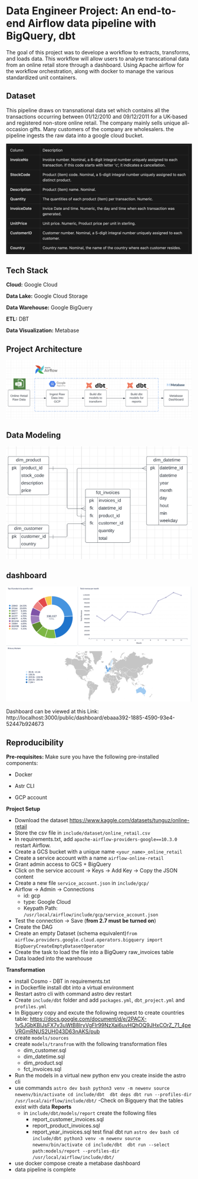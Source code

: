 
# Data Engineer Project: An end-to-end Airflow data pipeline with BigQuery, dbt

The goal of this project was to develope a workflow to extracts, transforms, and loads data. This workflow will allow users to analyse transcational data from an online retail store through a dashboard. Using Apache airflow for the workflow orchestration, along with docker to manage the various standardized unit containers.


## Dataset

This pipeline draws on transnational data set which contains all the transactions occurring between 01/12/2010 and 09/12/2011 for a UK-based and registered non-store online retail. The company mainly sells unique all-occasion gifts. Many customers of the company are wholesalers. the pipeline ingests the raw data into a google cloud bucket.

![App Screenshot](https://github.com/Bashman234/new-airflow-pipeline/blob/main/screenshots/Screenshot%202023-09-24%20at%2009.34.38.png)




## Tech Stack

**Cloud:** Google Cloud

**Data Lake:** Google Cloud Storage

**Data Warehouse:** Google BigQuery

**ETL:** DBT

**Data Visualization:** Metabase




## Project Architecture

![App Screenshot](https://github.com/Bashman234/new-airflow-pipeline/blob/main/screenshots/Screenshot%202023-09-25%20at%2012.18.36.png)


## Data Modeling


![App Screenshot](https://github.com/Bashman234/new-airflow-pipeline/blob/main/screenshots/Screenshot%202023-09-23%20at%2019.49.06.png)
## dashboard


![App Screenshot](https://github.com/Bashman234/new-airflow-pipeline/blob/main/screenshots/Screenshot%202023-09-23%20at%2019.38.47.png)

Dashboard can be viewed at this Link:
http://localhost:3000/public/dashboard/ebaaa392-1885-4590-93e4-52447b924673

## Reproducibility 

**Pre-requisites:** 
Make sure you have the following pre-installed components:

- Docker

- Astr CLI

- GCP account

**Project Setup**
- Download the dataset https://www.kaggle.com/datasets/tunguz/online-retail
- Store the csv file in `include/dataset/online_retail.csv`
- In requirements.txt, add `apache-airflow-providers-google==10.3.0` restart Airflow.
- Create a GCS bucket with a unique name `<your_name>_online_retail`
- Create a service account with a name `airflow-online-retail`
- Grant admin access to GCS + BigQuery
- Click on the service account → Keys → Add Key → Copy the JSON content
-  Create a new file `service_account.json` in `include/gcp/`
- Airflow → Admin → Connections
    - id: gcp
    - type: Google Cloud
    - Keypath Path: `/usr/local/airflow/include/gcp/service_account.json`
- Test the connection → Save (**from 2.7 must be turned on**)
- Create the DAG
- Create an empty Dataset (schema equivalent)`from airflow.providers.google.cloud.operators.bigquery import BigQueryCreateEmptyDatasetOperator`
- Create the task to load the file into a BigQuery raw_invoices table
- Data loaded into the warehouse

**Transformation**
- install Cosmo - DBT in requirements.txt
- in Dockerfile install dbt into a virtual environment
- Restart astro cli with command astro dev restart
- Create `include/dbt` folder and add `packages.yml`, `dbt_project.yml` and `profiles.yml`
- In Bigquery copy and excute the following request to create countries table:
https://docs.google.com/document/d/e/2PACX-1vSJGbKBIJsFX7v3uWtB8IryVgFlr99NzXai6uvHQhOQ9JHxCOrZ_71_4peVRGmRNUS2UH043D63nAKS/pub
- create `models/sources`
- create `models/transfrom` with the following transformation files
    - dim_customer.sql
    - dim_datetime.sql
    - dim_product.sql
    - fct_invoices.sql
- Run the models in a virtual new python env you create inside the astro cli
- use commands
`astro dev bash
python3 venv -m newenv
source newenv/bin/activate
cd include/dbt 
dbt deps
dbt run --profiles-dir /usr/local/airflow/include/dbt/`
-Check on Bigquery that the tables exist with data
**Reports**
  - in `include/dbt/models/report` create the following files
      - report_customer_invoices.sql
      - report_product_invoices.sql
      - report_year_invoices.sql
test final dbt run
`astro dev bash
cd include/dbt
python3 venv -m newenv
source newenv/bin/activate
cd include/dbt 
dbt run --select path:models/report --profiles-dir /usr/local/airflow/include/dbt/`
- use docker compose create a metabase dashboard
- data pipeline is complete


